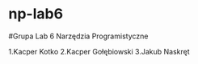 # np-lab6
#Grupa Lab 6 Narzędzia Programistyczne

1.Kacper Kotko
2.Kacper Gołębiowski
3.Jakub Naskręt
